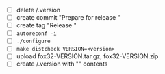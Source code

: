 - [ ] delete /.version
- [ ] create commit "Prepare for release <version>"
- [ ] create tag "Release <version>"
- [ ] `autoreconf -i`
- [ ] `./configure`
- [ ] `make distcheck VERSION=<version>`
- [ ] upload fox32-VERSION.tar.gz, fox32-VERSION.zip
- [ ] create /.version with "<version>" contents
